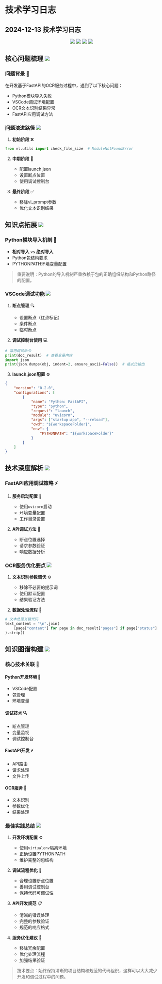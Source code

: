 # 技术学习日志

## 2024-12-13 技术学习日志

<div align="center">
  <img src="https://img.shields.io/badge/FastAPI-009688?style=for-the-badge&logo=fastapi&logoColor=white"/>
  <img src="https://img.shields.io/badge/Python-3776AB?style=for-the-badge&logo=python&logoColor=white"/>
  <img src="https://img.shields.io/badge/VSCode-007ACC?style=for-the-badge&logo=visualstudiocode&logoColor=white"/>
  <img src="https://img.shields.io/badge/OCR-FF6B6B?style=for-the-badge&logo=textpattern&logoColor=white"/>
</div>

## 核心问题梳理 <img src="https://img.shields.io/badge/Analysis-FF6B6B?style=flat-square&logo=target&logoColor=white"/>

### 问题背景 🎯
在开发基于FastAPI的OCR服务过程中，遇到了以下核心问题：
- Python模块导入失败
- VSCode调试环境配置
- OCR文本识别结果异常
- FastAPI应用调试方法

### 问题演进路径 <img src="https://img.shields.io/badge/Evolution-2196F3?style=flat-square&logo=evolution&logoColor=white"/>

1. **初始阶段** ❌
```python
from vl.utils import check_file_size  # ModuleNotFoundError
```

2. **中期阶段** 🔧
   - 配置launch.json
   - 设置断点位置
   - 使用调试控制台

3. **最终阶段** ✅
   - 移除vl_prompt参数
   - 优化文本识别结果

## 知识点拓展 <img src="https://img.shields.io/badge/Knowledge-4CAF50?style=flat-square&logo=book&logoColor=white"/>

### Python模块导入机制 🐍
- **相对导入** vs **绝对导入**
- Python包结构要求
- PYTHONPATH环境变量配置

> 重要说明：Python的导入机制严重依赖于包的正确组织结构和Python路径的配置。

### VSCode调试功能 <img src="https://img.shields.io/badge/Debug-FFA000?style=flat-square&logo=debug&logoColor=white"/>

1. **断点管理** 🔍
   - 设置断点（红点标记）
   - 条件断点
   - 临时断点

2. **调试控制台使用** 💻
```python
# 常用调试命令
print(doc_result)  # 查看变量内容
import json
print(json.dumps(obj, indent=2, ensure_ascii=False))  # 格式化输出
```

3. **launch.json配置** ⚙️
```json
{
    "version": "0.2.0",
    "configurations": [
        {
            "name": "Python: FastAPI",
            "type": "python",
            "request": "launch",
            "module": "uvicorn",
            "args": ["startup:app", "--reload"],
            "cwd": "${workspaceFolder}",
            "env": {
                "PYTHONPATH": "${workspaceFolder}"
            }
        }
    ]
}
```

## 技术深度解析 <img src="https://img.shields.io/badge/Deep_Dive-673AB7?style=flat-square&logo=target&logoColor=white"/>

### FastAPI应用调试策略 ⚡

1. **服务启动配置** 🚀
   - 使用`uvicorn`启动
   - 环境变量配置
   - 工作目录设置

2. **API调试方法** 🔧
   - 断点位置选择
   - 请求参数验证
   - 响应数据分析

### OCR服务优化要点 <img src="https://img.shields.io/badge/OCR-FF5722?style=flat-square&logo=textpattern&logoColor=white"/>

1. **文本识别参数调优** ⚙️
   - 移除不必要的提示词
   - 使用默认配置
   - 结果验证方法

2. **数据处理流程** 📝
```python
# 文本处理关键代码
text_content = "\n".join(
    [page["content"] for page in doc_result["pages"] if page["status"] == "success"]
).strip()
```

## 知识图谱构建 <img src="https://img.shields.io/badge/Knowledge_Graph-607D8B?style=flat-square&logo=diagram&logoColor=white"/>

### 核心技术关联 🔗

#### Python开发环境 🐍
  - VSCode配置
  - 包管理
  - 环境变量

#### 调试技术 🔍
  - 断点管理
  - 变量监视
  - 调试控制台

#### FastAPI开发 ⚡
  - API路由
  - 请求处理
  - 文件上传

#### OCR服务 📝
  - 文本识别
  - 参数优化
  - 结果处理

### 最佳实践总结 <img src="https://img.shields.io/badge/Best_Practices-009688?style=flat-square&logo=checkmark&logoColor=white"/>

1. **开发环境配置** ⚙️
   - 使用`virtualenv`隔离环境
   - 正确设置PYTHONPATH
   - 维护完整的包结构

2. **调试流程优化** 🔧
   - 合理设置断点位置
   - 善用调试控制台
   - 保持代码可调试性

3. **API开发规范** 📋
   - 清晰的错误处理
   - 完整的参数验证
   - 规范的响应格式

4. **服务优化建议** 🚀
   - 移除冗余配置
   - 优化处理流程
   - 加强结果验证

> 技术要点：始终保持清晰的项目结构和规范的代码组织，这样可以大大减少开发和调试过程中的问题。